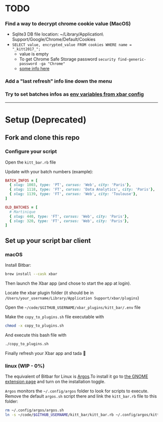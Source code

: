 # TODO
### Find a way to decrypt chrome cookie value (MacOS)
- Sqlite3 DB file location: ~/Library/Application\ Support/Google/Chrome/Default/Cookies
- `SELECT value, encrypted_value FROM cookies WHERE name = "_kitt2017_";`
  - value is empty
  - To get Chrome Safe Storage password `security find-generic-password -ga "Chrome"`
  - [some info here](https://stackoverflow.com/questions/57646301/decrypt-chrome-cookies-from-sqlite-db-on-mac-os)
### Add a "last refresh" info line down the menu
### Try to set batches infos as [env variables from xbar config](https://github.com/matryer/xbar-plugins/blob/main/CONTRIBUTING.md#plugin-with-variables)

--------------------------------------------------------------------------------------------------------------------------
# Setup (Deprecated)

## Fork and clone this repo

### Configure your script

Open the `kitt_bar.rb` file

Update with your batch numbers (example):
```ruby
BATCH_INFOS = [
  { slug: 1003, type: 'PT', cursus: 'Web', city: 'Paris'},
  { slug: 1118, type: 'FT', cursus: 'Data Analytics', city: 'Paris'},
  { slug: 1139, type: 'FT', cursus: 'Web', city: 'Toulouse'},
]

OLD_BATCHES = [
  # Martinique
  { slug: 440, type: 'FT', cursus: 'Web', city: 'Paris'},
  { slug: 320, type: 'FT', cursus: 'Web', city: 'Paris'},
]
```
## Set up your script bar client

### macOS

Install Bitbar:

```bash
brew install --cask xbar
```

Then launch the Xbar app (and chose to start the app at login).

Locate the xbar plugin folder (it should be in `/Users/your_username/Library/Application Support/xbar/plugins`)

Open the `~/code/$GITHUB_USERNAME/xbar_plugins/kitt_bar/.env` file

Make the `copy_to_plugins.sh` file executable with
```bash
chmod -x copy_to_plugins.sh
```

And execute this bash file with
```bash
./copy_to_plugins.sh
```
Finally refresh your Xbar app and tada 🥳

### linux (WIP - 0%)

The equivalent of Bitbar for Linux is [Argos](https://github.com/p-e-w/argos).To install it go to [the GNOME extension page](https://extensions.gnome.org/extension/1176/argos/) and turn on the installation toggle.

`Argos` monitors the `~/.config/argos` folder to look for scripts to execute. Remove the default `argos.sh` script there and link the `kitt_bar.rb` file to this folder:

```bash
rm ~/.config/argos/argos.sh
ln -s ~/code/$GITHUB_USERNAME/kitt_bar/kitt_bar.rb ~/.config/argos/kitt_bar.rb
```
